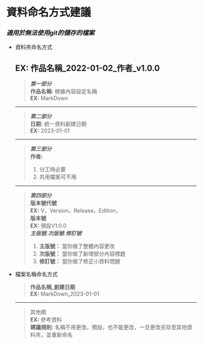 # 資料命名方式建議
### ***適用於無法使用git的儲存的檔案***
+ 資料夾命名方式
  ## **EX:** 作品名稱_2022-01-02_作者_v1.0.0
  > ***第一部分***  
  > **作品名稱:** 根據內容設定名稱  
  > **EX:** MarkDown
  ---
  >***第二部分***  
  > **日期:** 統一資料創建日期  
  > **EX:** 2023-01-01
  ---
  > ***第三部分***  
  > **作者:**  
  > 1. 分工時必要
  > 2. 共用檔案可不用 
  --- 
  > ***第四部分***  
  > **版本號代號**  
  > **EX:** V，Version，Release，Edition，  
  > **版本號**  
  > **EX:** 預設V1.0.0  
  > ***主版號.次版號.修訂號***
  > 1. **主版號：** 當你做了整體內容更改
  > 2. **次版號：** 當你做了新增部分內容標題
  > 3. **修訂號：** 當你做了修正小資料問題


+ 檔案名稱命名方式
  > **作品名稱_創建日期**  
  > **EX:** MarkDown_2023-01-01  
  ---
  > 其他類  
  > **EX:** 參考資料  
  > **建議規則:** 名稱不用更改，預設，也不能更改，一旦更改另存至其他資料夾，並重新命名